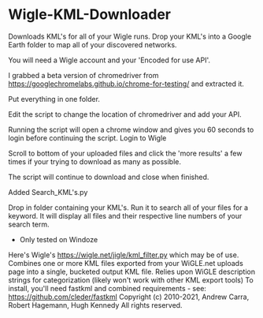 # Wigle-KML-Downloader
Downloads KML's for all of your Wigle runs. Drop your KML's into a Google Earth folder to map all of your discovered networks.

You will need a Wigle account and your 'Encoded for use API'.

I grabbed a beta version of chromedriver from https://googlechromelabs.github.io/chrome-for-testing/ and extracted it.

Put everything in one folder.

Edit the script to change the location of chromedriver and add your API.


Running the script will open a chrome window and gives you 60 seconds to login before continuing the script.
Login to Wigle

Scroll to bottom of your uploaded files and click the 'more results' a few times if your trying to download as many as possible.

The script will continue to download and close when finished.

Added Search_KML's.py

Drop in folder containing your KML's. Run it to search all of your files for a keyword. It will display all files and their
respective line numbers of your search term.

* Only tested on Windoze


Here's Wigle's https://wigle.net/jigle/kml_filter.py which may be of use.
Combines one or more KML files exported from your WiGLE.net uploads page
into a single, bucketed output KML file. Relies upon WiGLE description
strings for categorization (likely won't work with other KML export tools)
To install, you'll need fastkml and combined requirements - see:
   https://github.com/cleder/fastkml
Copyright (c) 2010-2021, Andrew Carra, Robert Hagemann, Hugh Kennedy
All rights reserved.
